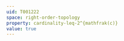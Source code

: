 ```yaml
---
uid: T001222
space: right-order-topology
property: cardinality-leq-2^{mathfrak(c)}
value: true
---
```

